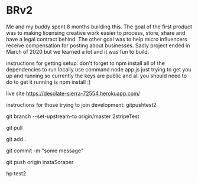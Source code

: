 # BRv2
Me and my buddy spent 8 months building this. The goal of the first product was to making licensing creative work easier to process, store, share and have a legal contract behind. The other goal was to help micro influencers receive compensation for posting about businesses. Sadly project ended in March of 2020 but we learned a lot and it was fun to build.


instructions for getting setup:
don't forget to npm install all of the dependencies
to run locally use command node app.js
just trying to get you up and running so currently the keys are public and all you should need to do to get it running is npm install :)


live site https://desolate-sierra-72554.herokuapp.com/

instructions for those trying to join development:
gitpushtest2

git branch --set-upstream-to origin/master 2stripeTest 

git pull

git add .

git commit -m "some message"

git push origin instaScraper

hp test2

